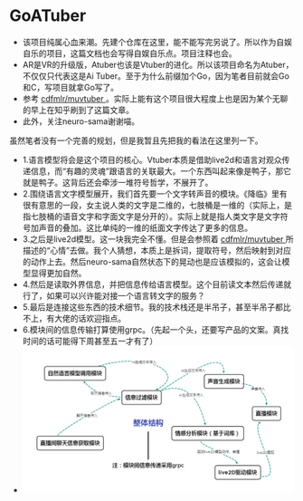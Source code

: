 # GoATuber

- 该项目纯属心血来潮。先建个仓库在这里，能不能写完另说了。所以作为自娱自乐的项目，这篇文档也会写得自娱自乐点。项目注释也会。
- AR是VR的升级版，Atuber也该是Vtuber的进化。所以该项目命名为Atuber，不仅仅只代表这是Ai Tuber。至于为什么前缀加个Go，因为笔者目前就会Go和C，写项目就拿Go写了。
- 参考 [cdfmlr/muvtuber ](https://github.com/cdfmlr/muvtuber) 。实际上能有这个项目很大程度上也是因为某个无聊的早上在知乎刷到了这篇文章。
- 此外，关注neuro-sama谢谢喵。

虽然笔者没有一个完善的规划，但是我暂且先把我的看法在这里列一下。

- 1.语言模型将会是这个项目的核心。Vtuber本质是借助live2d和语言对观众传递信息，而“有趣的灵魂”跟语言的关联最大。一个东西叫起来像是鸭子，那它就是鸭子。这背后还会牵涉一堆符号哲学，不展开了。
- 2.围绕语言文字模型展开，我们首先要一个文字转声音的模块。《降临》里有很有意思的一段，女主说人类的文字是二维的，七肢桶是一维的（实际上，是指七肢桶的语音文字和字面文字是分开的）。实际上就是指人类文字是文字符号加声音的叠加。这比单纯的一维的纸面文字传达了更多的信息。
- 3.之后是live2d模型。这一块我完全不懂。但是会参照着 [cdfmlr/muvtuber ](https://github.com/cdfmlr/muvtuber) 所描述的“心情”去做。我个人猜想，本质上是拆词，提取符号，然后映射到对应的动作上去。然后neuro-sama自然状态下的晃动也是应该模拟的，这会让模型显得更加自然。
- 4.然后是读取外界信息，并把信息传给语言模型。这个目前读文本然后传递就行了，如果可以兴许能对接一个语言转文字的服务？
- 5.最后是连接这些东西的技术细节。我的技术栈还是半吊子，甚至半吊子都比不上，有大佬的话欢迎指点。
- 6.模块间的信息传输打算使用grpc。（先起一个头，还要写产品的文案。真找时间的话可能得下周甚至五一才有了）
- ![](img/整体结构.png)